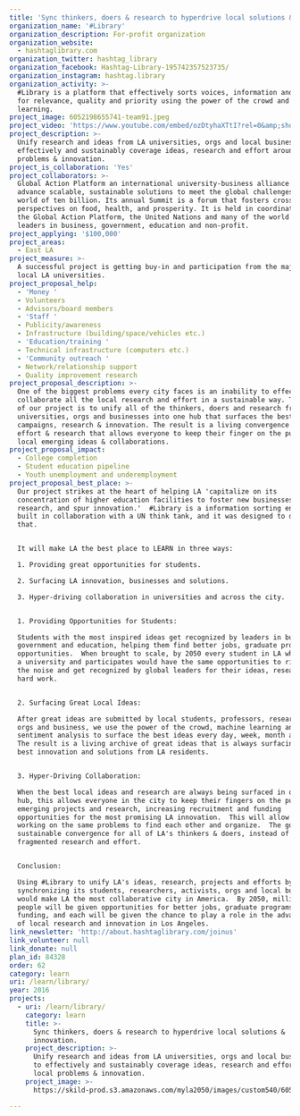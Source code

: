 ```yaml
---
title: 'Sync thinkers, doers & research to hyperdrive local solutions & innovation.'
organization_name: '#Library'
organization_description: For-profit organization
organization_website:
  - hashtaglibrary.com
organization_twitter: hashtag_library
organization_facebook: Hashtag-Library-195742357523735/
organization_instagram: hashtag.library
organization_activity: >-
  #Library is a platform that effectively sorts voices, information and content
  for relevance, quality and priority using the power of the crowd and machine
  learning.
project_image: 6052198655741-team91.jpeg
project_video: 'https://www.youtube.com/embed/ozDtyhaXTtI?rel=0&amp;showinfo=0'
project_description: >-
  Unify research and ideas from LA universities, orgs and local businesses to
  effectively and sustainably coverage ideas, research and effort around local
  problems & innovation.
project_is_collaboration: 'Yes'
project_collaborators: >-
  Global Action Platform an international university-business alliance to
  advance scalable, sustainable solutions to meet the global challenges of a
  world of ten billion. Its annual Summit is a forum that fosters cross-sector
  perspectives on food, health, and prosperity. It is held in coordination with
  the Global Action Platform, the United Nations and many of the world's top
  leaders in business, government, education and non-profit.
project_applying: '$100,000'
project_areas:
  - East LA
project_measure: >-
  A successful project is getting buy-in and participation from the majority of
  local LA universities.
project_proposal_help:
  - 'Money '
  - Volunteers
  - Advisors/board members
  - 'Staff '
  - Publicity/awareness
  - Infrastructure (building/space/vehicles etc.)
  - 'Education/training '
  - Technical infrastructure (computers etc.)
  - 'Community outreach '
  - Network/relationship support
  - Quality improvement research
project_proposal_description: >-
  One of the biggest problems every city faces is an inability to effectively
  collaborate all the local research and effort in a sustainable way. The goal
  of our project is to unify all of the thinkers, doers and research from local
  universities, orgs and businesses into one hub that surfaces the best ideas,
  campaigns, research & innovation. The result is a living convergence of local
  effort & research that allows everyone to keep their finger on the pulse of
  local emerging ideas & collaborations.
project_proposal_impact:
  - College completion
  - Student education pipeline
  - Youth unemployment and underemployment
project_proposal_best_place: >-
  Our project strikes at the heart of helping LA 'capitalize on its
  concentration of higher education facilities to foster new businesses, advance
  research, and spur innovation.'  #Library is a information sorting engine
  built in collaboration with a UN think tank, and it was designed to do just
  that.


  It will make LA the best place to LEARN in three ways: 

  1. Providing great opportunities for students.

  2. Surfacing LA innovation, businesses and solutions.

  3. Hyper-driving collaboration in universities and across the city.


  1. Providing Opportunities for Students:

  Students with the most inspired ideas get recognized by leaders in business,
  government and education, helping them find better jobs, graduate programs and
  opportunities.  When brought to scale, by 2050 every student in LA who attends
  a university and participates would have the same opportunities to rise above
  the noise and get recognized by global leaders for their ideas, research and
  hard work.


  2. Surfacing Great Local Ideas:

  After great ideas are submitted by local students, professors, researchers,
  orgs and business, we use the power of the crowd, machine learning and
  sentiment analysis to surface the best ideas every day, week, month and year. 
  The result is a living archive of great ideas that is always surfacing the
  best innovation and solutions from LA residents. 


  3. Hyper-Driving Collaboration:

  When the best local ideas and research are always being surfaced in one LA
  hub, this allows everyone in the city to keep their fingers on the pulse of
  emerging projects and research, increasing recruitment and funding
  opportunities for the most promising LA innovation.  This will allow everyone
  working on the same problems to find each other and organize.  The goal is
  sustainable convergence for all of LA's thinkers & doers, instead of
  fragmented research and effort.


  Conclusion:

  Using #Library to unify LA's ideas, research, projects and efforts by
  synchronizing its students, researchers, activists, orgs and local businesses,
  would make LA the most collaborative city in America.  By 2050, millions of
  people will be given opportunities for better jobs, graduate programs and
  funding, and each will be given the chance to play a role in the advancement
  of local research and innovation in Los Angeles.
link_newsletter: 'http://about.hashtaglibrary.com/joinus'
link_volunteer: null
link_donate: null
plan_id: 84328
order: 62
category: learn
uri: /learn/library/
year: 2016
projects:
  - uri: /learn/library/
    category: learn
    title: >-
      Sync thinkers, doers & research to hyperdrive local solutions &
      innovation.
    project_description: >-
      Unify research and ideas from LA universities, orgs and local businesses
      to effectively and sustainably coverage ideas, research and effort around
      local problems & innovation.
    project_image: >-
      https://skild-prod.s3.amazonaws.com/myla2050/images/custom540/6052198655741-team91.jpeg

---
```

